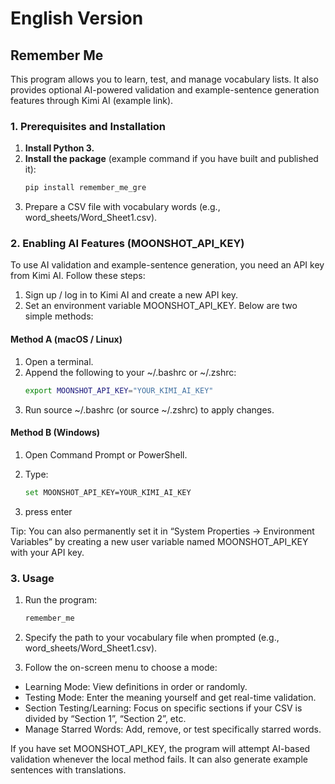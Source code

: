 # English Version

## Remember Me

This program allows you to learn, test, and manage vocabulary lists. It also provides optional AI-powered validation and example-sentence generation features through Kimi AI (example link).

### 1. Prerequisites and Installation

1. **Install Python 3.**  
2. **Install the package** (example command if you have built and published it):
   ```bash
   pip install remember_me_gre
   ```
3. Prepare a CSV file with vocabulary words (e.g., word_sheets/Word_Sheet1.csv).

### 2. Enabling AI Features (MOONSHOT_API_KEY)
To use AI validation and example-sentence generation, you need an API key from Kimi AI. Follow these steps:

1. Sign up / log in to Kimi AI and create a new API key.
2. Set an environment variable MOONSHOT_API_KEY. Below are two simple methods:


#### Method A (macOS / Linux)
1.	Open a terminal.
2.	Append the following to your ~/.bashrc or ~/.zshrc:
    ```bash
    export MOONSHOT_API_KEY="YOUR_KIMI_AI_KEY"
    ```
3. Run source ~/.bashrc (or source ~/.zshrc) to apply changes.

#### Method B (Windows)
1. Open Command Prompt or PowerShell.
2. Type:
    ```bash
    set MOONSHOT_API_KEY=YOUR_KIMI_AI_KEY
    ```

3. press enter

Tip: You can also permanently set it in “System Properties → Environment Variables” by creating a new user variable named MOONSHOT_API_KEY with your API key.

### 3. Usage
1. Run the program:
    ```bash
    remember_me
    ```


2. Specify the path to your vocabulary file when prompted (e.g., word_sheets/Word_Sheet1.csv).

3. Follow the on-screen menu to choose a mode:
- Learning Mode: View definitions in order or randomly.
- Testing Mode: Enter the meaning yourself and get real-time validation.
- Section Testing/Learning: Focus on specific sections if your CSV is divided by “Section 1”, “Section 2”, etc.
- Manage Starred Words: Add, remove, or test specifically starred words.

If you have set MOONSHOT_API_KEY, the program will attempt AI-based validation whenever the local method fails. It can also generate example sentences with translations.

